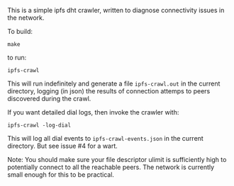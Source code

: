 
This is a simple ipfs dht crawler, written to diagnose
connectivity issues in the network.

To build:
```
make
```

to run:
```
ipfs-crawl
```

This will run indefinitely and generate a file `ipfs-crawl.out` in the
current directory, logging (in json) the results of connection attemps
to peers discovered during the crawl.

If you want detailed dial logs, then invoke the crawler with:
```
ipfs-crawl -log-dial
```
This will log all dial events to `ipfs-crawl-events.json` in the current
directory. But see issue #4 for a wart.

Note: You should make sure your file descriptor ulimit is sufficiently
high to potentially connect to all the reachable peers. The network is
currently small enough for this to be practical.
